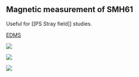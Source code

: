 ## Magnetic measurement of SMH61

Useful for [[PS Stray field]] studies.

[EDMS](https://edms.cern.ch/ui/file/2721024/1/2022_MagneticMeasurementReportOfSeptumMagnetSMH61__EDMS_2721024_v1_docx_cpdf.pdf)

![](https://codimd.web.cern.ch/uploads/upload_b4c59e1fd13c76ef622a0ef213b63e1c.png)

![](https://codimd.web.cern.ch/uploads/upload_39bc852d6ffcb1a6adac3761ef4056df.png)

![](https://codimd.web.cern.ch/uploads/upload_cabc766551d052f4743640c390950191.png)
